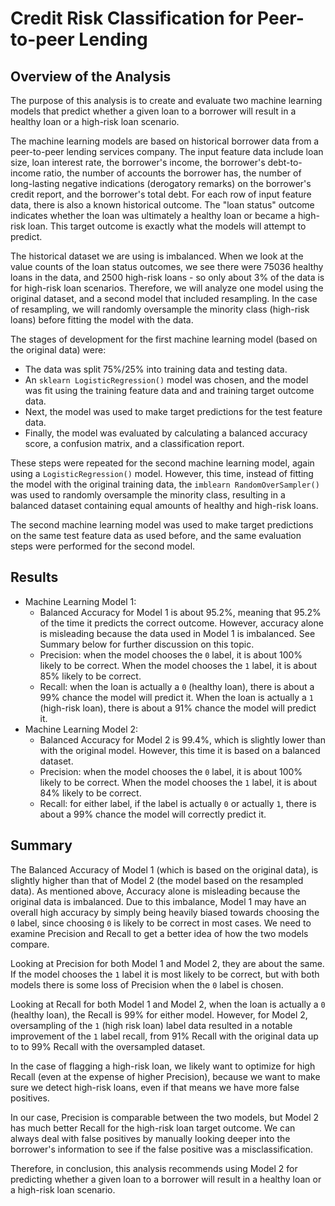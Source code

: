 # Credit Risk Classification for Peer-to-peer Lending

## Overview of the Analysis

The purpose of this analysis is to create and evaluate two machine learning models that predict whether a given loan to a borrower will result in a healthy loan or a high-risk loan scenario. 

The machine learning models are based on historical borrower data from a peer-to-peer lending services company.  The input feature data include loan size, loan interest rate, the borrower's income, the borrower's debt-to-income ratio, the number of accounts the borrower has, the number of long-lasting negative indications (derogatory remarks) on the borrower's credit report, and the borrower's total debt.  For each row of input feature data, there is also a known historical outcome.  The "loan status" outcome indicates whether the loan was ultimately a healthy loan or became a high-risk loan.  This target outcome is exactly what the models will attempt to predict.

The historical dataset we are using is imbalanced.  When we look at the value counts of the loan status outcomes, we see there were 75036 healthy loans in the data, and 2500 high-risk loans - so only about 3% of the data is for high-risk loan scenarios.  Therefore, we will analyze one model using the original dataset, and a second model that included resampling.  In the case of resampling, we will randomly oversample the minority class (high-risk loans) before fitting the model with the data.

The stages of development for the first machine learning model (based on the original data) were:
* The data was split 75%/25% into training data and testing data.
* An `sklearn LogisticRegression()` model was chosen, and the model was fit using the training feature data and and training target outcome data.
* Next, the model was used to make target predictions for the test feature data.
* Finally, the model was evaluated by calculating a balanced accuracy score, a confusion matrix, and a classification report.

These steps were repeated for the second machine learning model, again using a `LogisticRegression()` model.  However, this time, instead of fitting the model with the original training data, the `imblearn RandomOverSampler()` was used to randomly oversample the minority class, resulting in a balanced dataset containing equal amounts of healthy and high-risk loans.

The second machine learning model was used to make target predictions on the same test feature data as used before, and the same evaluation steps were performed for the second model.

## Results
* Machine Learning Model 1:
  * Balanced Accuracy for Model 1 is about 95.2%, meaning that 95.2% of the time it predicts the correct outcome.  However, accuracy alone is misleading because the data used in Model 1 is imbalanced.  See Summary below for further discussion on this topic.
  * Precision: when the model chooses the `0` label, it is about 100% likely to be correct. When the model chooses the `1` label, it is about 85% likely to be correct.
  * Recall: when the loan is actually a `0` (healthy loan), there is about a 99% chance the model will predict it.  When the loan is actually a `1` (high-risk loan), there is about a 91% chance the model will predict it.
* Machine Learning Model 2:
  * Balanced Accuracy for Model 2 is 99.4%, which is slightly lower than with the original model.  However, this time it is based on a balanced dataset.
  * Precision: when the model chooses the `0` label, it is about 100% likely to be correct. When the model chooses the `1` label, it is about 84% likely to be correct.
  * Recall: for either label, if the label is actually `0` or actually `1`, there is about a 99% chance the model will correctly predict it.

## Summary

The Balanced Accuracy of Model 1 (which is based on the original data), is slightly higher than that of Model 2 (the model based on the resampled data).  As mentioned above, Accuracy alone is misleading because the original data is imbalanced.  Due to this imbalance, Model 1 may have an overall high accuracy by simply being heavily biased towards choosing the `0` label, since choosing `0` is likely to be correct in most cases.  We need to examine Precision and Recall to get a better idea of how the two models compare.

Looking at Precision for both Model 1 and Model 2, they are about the same.  If the model chooses the `1` label it is most likely to be correct, but with both models there is some loss of Precision when the `0` label is chosen.

Looking at Recall for both Model 1 and Model 2, when the loan is actually a `0` (healthy loan), the Recall is 99% for either model.  However, for Model 2, oversampling of the `1` (high risk loan) label data resulted in a notable improvement of the `1` label recall, from 91% Recall with the original data up to to 99% Recall with the oversampled dataset.  

In the case of flagging a high-risk loan, we likely want to optimize for high Recall (even at the expense of higher Precision), because we want to make sure we detect high-risk loans, even if that means we have more false positives.

In our case, Precision is comparable between the two models, but Model 2 has much better Recall for the high-risk loan target outcome.  We can always deal with false positives by manually looking deeper into the borrower's information to see if the false positive was a misclassification.

Therefore, in conclusion, this analysis recommends using Model 2 for predicting whether a given loan to a borrower will result in a healthy loan or a high-risk loan scenario.

